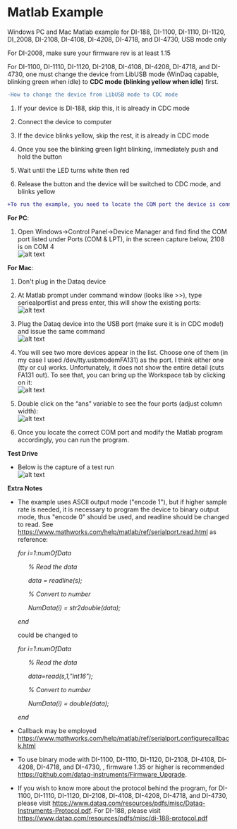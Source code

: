 # Matlab Example
 Windows PC and Mac Matlab example for DI-188, DI-1100, DI-1110, DI-1120, DI_2008, DI-2108, DI-4108, DI-4208, DI-4718, and DI-4730, USB mode only

 For DI-2008, make sure your firmware rev is at least 1.15

 For DI-1100, DI-1110, DI-1120, DI-2108, DI-4108, DI-4208, DI-4718, and DI-4730, one must change the device from LibUSB mode (WinDaq capable, blinking green when idle) to **CDC mode (blinking yellow when idle)** first. 
 
 ```diff
-How to change the device from LibUSB mode to CDC mode
 ```
 
 1. If your device is DI-188, skip this, it is already in CDC mode

 2. Connect the device to computer

 3. If the device blinks yellow, skip the rest, it is already in CDC mode
 
 2. Once you see the blinking green light blinking, immediately push and hold the button
 
 3. Wait until the LED turns white then red
 
 4. Release the button and the device will be switched to CDC mode, and blinks yellow

```diff
+To run the example, you need to locate the COM port the device is connected to. For USB device, the baudrate is not important
```
 
 **For PC**:
 
 1) Open Windows->Control Panel->Device Manager and find find the COM port listed under Ports (COM & LPT), in the screen capture below, 2108 is on COM 4 <br/> 
![alt text](https://www.dataq.com/resources/repository/matlab_devicemanager.png)

**For Mac**:
 
 1. Don't plug in the Dataq device
 
 2. At  Matlab prompt under command window (looks like >>), type seriealportlist and press enter, this will show the existing ports: <br/> 
![alt text](https://www.dataq.com/resources/repository/matlab_image001.png)

 3. Plug the Dataq device into the USB port (make sure it is in CDC mode!) and issue the same command <br/> 
 ![alt text](https://www.dataq.com/resources/repository/matlab_image002.png)
 
 4. You will see two more devices appear in the list.  Choose one of them (in my case I used /dev/tty.usbmodemFA131) as the port.  I think either one (tty or cu) works.  Unfortunately, it does not show the entire detail (cuts FA131 out).  To see that, you can bring up the Workspace tab by clicking on it: <br/> 
 ![alt text](https://www.dataq.com/resources/repository/matlab_image003.png)
 
 5) Double click on the “ans” variable to see the four ports (adjust column width):<br/> 
 ![alt text](https://www.dataq.com/resources/repository/matlab_image005.png)
 
 6) Once you locate the correct COM port and modify the Matlab program accordingly, you can run the program. 
 
 **Test Drive**
 
  - Below is the capture of a test run <br/> 
  ![alt text](https://www.dataq.com/resources/repository/matlab_matlaboutput.png)
  
 
 **Extra Notes**
  
 - The example uses ASCII output mode ("encode 1"), but if higher sample rate is needed, it is necessary to program the device to binary output mode, thus "encode 0" should be used, and readline should be changed to read. See https://www.mathworks.com/help/matlab/ref/serialport.read.html as reference:
 
 _&nbsp;&nbsp;&nbsp;&nbsp;&nbsp;&nbsp;for i=1:numOfData_
 
 _&nbsp;&nbsp;&nbsp;&nbsp;&nbsp;&nbsp;&nbsp;&nbsp;&nbsp;&nbsp;&nbsp;&nbsp;% Read the data_
    
 _&nbsp;&nbsp;&nbsp;&nbsp;&nbsp;&nbsp;&nbsp;&nbsp;&nbsp;&nbsp;&nbsp;&nbsp;data = readline(s);_
    
 _&nbsp;&nbsp;&nbsp;&nbsp;&nbsp;&nbsp;&nbsp;&nbsp;&nbsp;&nbsp;&nbsp;&nbsp;% Convert to number_
    
 _&nbsp;&nbsp;&nbsp;&nbsp;&nbsp;&nbsp;&nbsp;&nbsp;&nbsp;&nbsp;&nbsp;&nbsp;NumData(i) = str2double(data);_
    
_&nbsp;&nbsp;&nbsp;&nbsp;&nbsp;&nbsp;end_

&nbsp;&nbsp;&nbsp;&nbsp;&nbsp;&nbsp;could be changed to 

_&nbsp;&nbsp;&nbsp;&nbsp;&nbsp;&nbsp;for i=1:numOfData_

_&nbsp;&nbsp;&nbsp;&nbsp;&nbsp;&nbsp;&nbsp;&nbsp;&nbsp;&nbsp;&nbsp;&nbsp;% Read the data_
    
_&nbsp;&nbsp;&nbsp;&nbsp;&nbsp;&nbsp;&nbsp;&nbsp;&nbsp;&nbsp;&nbsp;&nbsp;data=read(s,1,"int16");_
    
_&nbsp;&nbsp;&nbsp;&nbsp;&nbsp;&nbsp;&nbsp;&nbsp;&nbsp;&nbsp;&nbsp;&nbsp;% Convert to number_
    
_&nbsp;&nbsp;&nbsp;&nbsp;&nbsp;&nbsp;&nbsp;&nbsp;&nbsp;&nbsp;&nbsp;&nbsp;NumData(i) = double(data);_
    
_&nbsp;&nbsp;&nbsp;&nbsp;&nbsp;&nbsp;end_
 
- Callback may be employed https://www.mathworks.com/help/matlab/ref/serialport.configurecallback.html
 
- To use binary mode with DI-1100, DI-1110, DI-1120, DI-2108, DI-4108, DI-4208, DI-4718, and DI-4730, , firmware 1.35 or higher is recommended https://github.com/dataq-instruments/Firmware_Upgrade. 
 
- If you wish to know more about the protocol behind the program, for DI-1100, DI-1110, DI-1120, DI-2108, DI-4108, DI-4208, DI-4718, and DI-4730, please visit https://www.dataq.com/resources/pdfs/misc/Dataq-Instruments-Protocol.pdf. For DI-188, please visit https://www.dataq.com/resources/pdfs/misc/di-188-protocol.pdf
 
 
